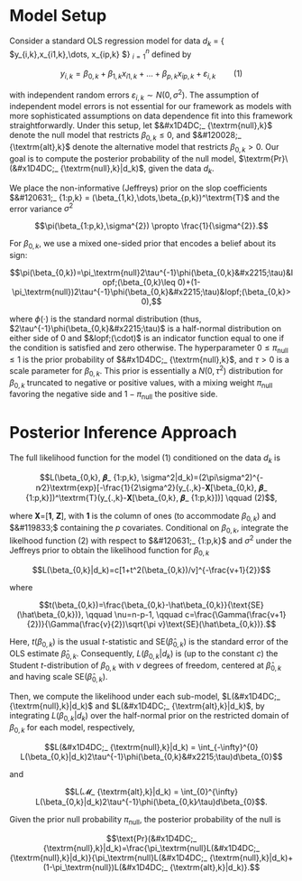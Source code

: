 # Model Setup
Consider a standard OLS regression model for data $d_k$ = \{ $y_{i,k},x_{i1,k},\dots, x_{ip,k} $\} $_{i=1}^{n}$ defined by  

$$y_{i,k}=\beta_{0,k}+\beta_{1,k}x_{i1,k}+\dots+\beta_{p,k}x_{ip,k}+\varepsilon_{i,k} \qquad (1)$$ 
 
with independent random errors $\varepsilon_{i,k} \sim N(0, \sigma^{2})$. The assumption of independent model errors is not essential for our framework as models with more sophisticated assumptions on data dependence fit into this framework straightforwardly. Under this setup, let $&#x1D4DC;_ {\textrm{null},k}$ denote the null model that restricts $\beta_{0,k} \le 0$, and $&#120028;_ {\textrm{alt},k}$ denote the alternative model that restricts $\beta_{0,k} > 0$. Our goal is to compute the posterior probability of the null model, $\textrm{Pr}\(&#x1D4DC;_ {\textrm{null},k}|d_k)$, given the data $d_k$. 

We place the non-informative (Jeffreys) prior on the slop coefficients $&#120631;_ {1:p,k} = (\beta_{1,k},\dots,\beta_{p,k})^\textrm{T}$ and the error variance $\sigma^{2}$

$$\pi(\beta_{1:p,k},\sigma^{2}) \propto \frac{1}{\sigma^{2}}.$$

For $\beta_{0,k}$, we use a mixed one-sided prior that encodes a belief about its sign: 

$$\pi(\beta_{0,k})=\pi_\textrm{null}2\tau^{-1}\phi(\beta_{0,k}&#x2215;\tau)&Iopf;(\beta_{0,k}\leq 0)+(1-\pi_\textrm{null})2\tau^{-1}\phi(\beta_{0,k}&#x2215;\tau)&Iopf;(\beta_{0,k}> 0),$$

where $\phi(\cdot)$ is the standard normal distribution (thus, $2\tau^{-1}\phi(\beta_{0,k}&#x2215;\tau)$ is a half-normal distribution on either side of 0 and $&Iopf;(\cdot)$ is an indicator function equal to one if the condition is satisfied and zero otherwise. The hyperparameter $0\leq \pi_\textrm{null} \leq 1$ is the prior probability of $&#x1D4DC;_ {\textrm{null},k}$, and $\tau>0$ is a scale parameter for $\beta_{0,k}$. This prior is essentially a $N(0, \tau^{2})$ distribution for $\beta_{0,k}$ truncated to negative or positive values, with a mixing weight $\pi_\textrm{null}$ favoring the negative side and $1-\pi_\textrm{null}$ the positive side. 

# Posterior Inference Approach

The full likelihood function for the model (1) conditioned on the data $d_k$ is

<p align="center">$$L(\beta_{0,k}, &#120631;_ {1:p,k}, \sigma^2|d_k)=(2\pi\sigma^2)^{-n&#x2215;2}\textrm{exp}[-\frac{1}{2\sigma^2}(y_{.,k}-&#119831;[\beta_{0,k}, &#120631;_ {1:p,k}])^\textrm{T}(y_{.,k}-&#119831;[\beta_{0,k}, &#120631;_ {1:p,k}])] \qquad (2)$$,</p>

where &#119831;=[**1**, &#119833;], with **1** is the column of ones (to accommodate $\beta_{0,k}$) and $&#119833;$ containing the $\mathit{p}$ covariates. Conditional on $\beta_{0,k}$, integrate the likelhood function (2) with respect to $&#120631;_ {1:p,k}$ and $\sigma^2$ under the Jeffreys prior to obtain the likelihood function for $\beta_{0,k}$  

$$L(\beta_{0,k}|d_k)=c[1+t^2(\beta_{0,k})/v]^{-\frac{v+1}{2}}$$

where 

$$t(\beta_{0,k})=\frac{\beta_{0,k}-\hat\beta_{0,k}}{\text{SE}(\hat\beta_{0,k})}, \qquad \nu=n-p-1, \qquad c=\frac{\Gamma(\frac{v+1}{2})}{\Gamma(\frac{v}{2})\sqrt{\pi v}\text{SE}(\hat\beta_{0,k})}.$$

Here, $t(\beta_{0,k})$ is the usual *t*-statistic and $\text{SE}(\hat\beta_{0,k})$ is the standard error of the OLS estimate $\hat\beta_{0,k}$. Consequently, $L(\beta_{0,k}|d_k)$ is (up to the constant *c*) the Student *t*-distribution of $\beta_{0,k}$ with $\nu$ degrees of freedom, centered at $\hat\beta_{0,k}$ and having scale $\text{SE}(\hat\beta_{0,k})$.

Then, we compute the likelihood under each sub-model, $L(&#x1D4DC;_ {\textrm{null},k}|d_k)$ and $L(&#x1D4DC;_ {\textrm{alt},k}|d_k)$, by integrating $L(\beta_{0,k}|d_k)$ over the half-normal prior on the restricted domain of $\beta_{0,k}$ for each model, respectively,

$$L(&#x1D4DC;_ {\textrm{null},k}|d_k) = \int_{-\infty}^{0} L(\beta_{0,k}|d_k)2\tau^{-1}\phi(\beta_{0,k}&#x2215;\tau)d\beta_{0}$$

and

<p align="center">$$L(&#x1D4DC;_ {\textrm{alt},k}|d_k) = \int_{0}^{\infty} L(\beta_{0,k}|d_k)2\tau^{-1}\phi(\beta_{0,k}&#x2215;\tau)d\beta_{0}$$.</p>

Given the prior null probability $\pi_\textrm{null}$, the posterior probability of the null is 

$$\text{Pr}(&#x1D4DC;_ {\textrm{null},k}|d_k)=\frac{\pi_\textrm{null}L(&#x1D4DC;_ {\textrm{null},k}|d_k)}{\pi_\textrm{null}L(&#x1D4DC;_ {\textrm{null},k}|d_k)+(1-\pi_\textrm{null})L(&#x1D4DC;_ {\textrm{alt},k}|d_k)}.$$
